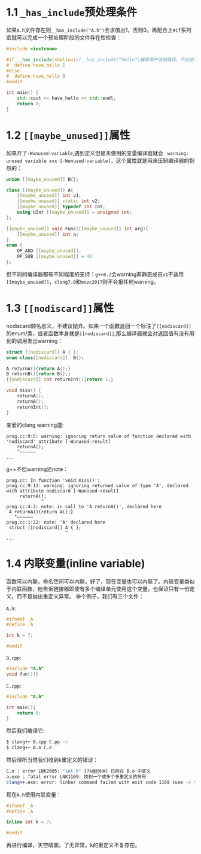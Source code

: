 # 1.1 `_has_include`预处理条件
如果`A.h`文件存在则`__has_include("A.h")`会求值出1，否则0。再配合上`#if`系列宏就可以完成一个预处理阶段的文件存在性检查：
```cpp
#include <iostream>

#if __has_include(<hello>)//__has_include("hello")搜索用户当前路径，不过这些都是实现定义
#  define have_hello 1
#else
#  define have_hello 0
#endif

int main() {
    std::cout << have_hello << std::endl;
    return 0;
}
```

# 1.2 `[[maybe_unused]]`属性
如果开了`-Wunused-variable`,遇到定义但是未使用的变量编译器就会
` warning: unused variable xxx [-Wunused-variable]`，这个属性就是用来压制编译器的抱怨的：
```cpp
union [[maybe_unused]] B{};

class [[maybe_unused]] A{
    [[maybe_unused]] int v1;
    [[maybe_unused]] static int v2;
    [[maybe_unused]] typedef int Int;
    using UInt [[maybe_unused]] = unsigned int;
};

[[maybe_unused]] void Func([[maybe_unused]] int arg){
    [[maybe_unused]] int a;
}
enum { 
    OP_ADD [[maybe_unused]],
    OP_SUB [[maybe_unused]] = 42 
};
```
但不同的编译器都有不同程度的支持：`g++8.2`会warning非静态成员`v1`不适用`[[maybe_unused]]`，`clang7.0`和`msvc2017`则不会报任何warning。

# 1.3 `[[nodiscard]]`属性
nodiscard顾名思义，不建议抛弃。如果一个函数返回一个标注了`[[nodiscard]]`的enum/类，或者函数本身就是`[[nodiscard]]`,那么编译器就会对返回值有没有用到的调用发出warning：
```cpp
struct [[nodiscard]] A { };
enum class[[nodiscard]]  B{};

A returnA(){return A();}
B returnB(){return B{};}
[[nodiscard]] int returnInt(){return 1;}

void miss() {
    returnA();
    returnB();
    returnInt();
}

```
亲爱的clang warning道:
```shell
prog.cc:9:5: warning: ignoring return value of function declared with 'nodiscard' attribute [-Wunused-result]
    returnA();
    ^~~~~~~
...
```
g++不但warning还note：
```shell
prog.cc: In function 'void miss()':
prog.cc:9:13: warning: ignoring returned value of type 'A', declared with attribute nodiscard [-Wunused-result]
     returnA();
             ^
prog.cc:4:3: note: in call to 'A returnA()', declared here
 A returnA(){return A();}
   ^~~~~~~
prog.cc:1:22: note: 'A' declared here
 struct [[nodiscard]] A { };
                      ^
...
```
# 1.4 内联变量(inline variable)
函数可以内联，命名空间可以内联，好了，现在变量也可以内联了。内联变量类似于内联函数，他告诉链接器即使有多个编译单元使用这个变量，也保证只有一份定义，而不是抛出重定义异常。
举个例子，我们有三个文件：

`A.h`:
```cpp
#ifndef _A
#define _A

int k = 7;

#endif
```
`B.cpp`:
```cpp
#include "A.h"
void fun(){}
```
`C.cpp`:
```cpp
#include "A.h"

int main(){
    return 0;
}
```
然后我们编译它:
```bash
$ clang++ B.cpp C.pp -c
$ clang++ B.o C.o
```
然后理所当然我们收到k重定义的错误：
```bash
C.o : error LNK2005: "int k" (?k@@3HA) 已经在 B.o 中定义
a.exe : fatal error LNK1169: 找到一个或多个多重定义的符号
clang++.exe: error: linker command failed with exit code 1169 (use -v to see invocation)
```

现在`A.h`使用内联变量：
```cpp
#ifndef _A
#define _A

inline int k = 7;

#endif
```
再进行编译，天空晴朗，了无异常。k的重定义不复存在。